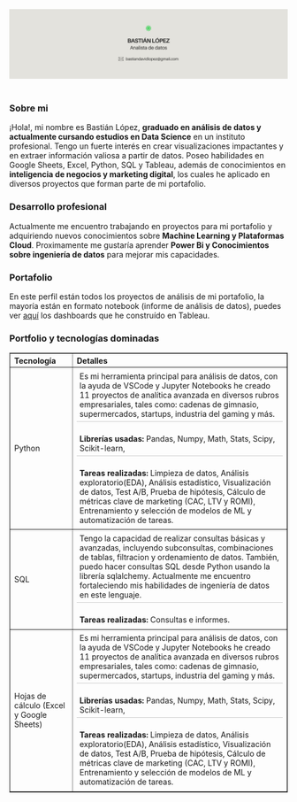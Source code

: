 <div id="header" align="center">
  <img decoding="async" src="Ghbanner.jpg" width="auto"/>
</div>
<br>
<h3>Sobre mi</h3>
  <p>
¡Hola!, mi nombre es Bastián López, <b>graduado en análisis de datos y actualmente cursando estudios en Data Science</b> en un instituto profesional. Tengo un fuerte interés en crear visualizaciones impactantes y en extraer información valiosa a partir de datos. Poseo habilidades en Google Sheets, Excel, Python, SQL y Tableau, además de conocimientos en <b>inteligencia de negocios y marketing digital</b>, los cuales he aplicado en diversos proyectos que forman parte de mi portafolio.
  </p>
<h3>Desarrollo profesional</h3>
  <p>
Actualmente me encuentro trabajando en proyectos para mi portafolio y adquiriendo nuevos conocimientos sobre <b>Machine Learning y Plataformas Cloud</b>. Proximamente me gustaría aprender <b>Power Bi y Conocimientos sobre ingeniería de datos</b> para mejorar mis capacidades.
</p>
<h3>Portafolio</h3>
  <p>
En este perfil están todos los proyectos de análisis de mi portafolio, la mayoría están en formato notebook (informe de análisis de datos), puedes ver <a href="https://public.tableau.com/app/profile/basti.n.l.pez/vizzes" target="_blank" rel="noopener noreferrer">aquí</a> los dashboards que he construído en Tableau.
  </p>
<!-- <h3>Dashboards</h3>
  <p>
En este perfil están todos los proyectos de análisis de mi portafolio, la mayoría están en formato notebook (informe de análisis de datos), puedes ver <a href="https://public.tableau.com/app/profile/basti.n.l.pez/vizzes" target="_blank" rel="noopener noreferrer">aquí</a> los dashboards que he construído en Tableau.
  </p>-->

<h3>Portfolio y tecnologías dominadas</h3>

<table border="1" style="border-collapse: collapse; width: 100%; text-align: left;">
  <thead>
    <tr>
      <th>Tecnología</th>
      <th>Detalles</th>
    </tr>
  </thead>
  <tbody>
    <tr>
      <td>Python</td>
      <td>
        <div style="border-bottom: 1px solid #ccc; padding: 5px;">
          Es mi herramienta principal para análisis de datos, con la ayuda de VSCode y Jupyter Notebooks he creado 11 proyectos de analítica avanzada en diversos rubros empresariales, tales como: cadenas de gimnasio, supermercados, startups, industria del gaming y más.
        </div>
          <br>
        <div style="border-bottom: 1px solid #ccc; padding: 5px;">
          <strong>Librerías usadas:</strong> Pandas, Numpy, Math, Stats, Scipy, Scikit-learn, 
        </div>
          <br>
        <div style="padding: 5px;">
          <strong>Tareas realizadas:</strong> Limpieza de datos, Análisis exploratorio(EDA), Análisis estadístico, Visualización de datos, Test A/B, Prueba de hipótesis, Cálculo de métricas clave de marketing (CAC, LTV y ROMI), Entrenamiento y selección de modelos de ML y automatización de tareas.
        </div>
      </td>
    </tr>
    <tr>
      <td>SQL</td>
      <td>
        <div style="border-bottom: 1px solid #ccc; padding: 5px;">
          Tengo la capacidad de realizar consultas básicas y avanzadas, incluyendo subconsultas, combinaciones de tablas, filtracion y ordenamiento de datos. También, puedo hacer consultas SQL desde Python usando la librería sqlalchemy. Actualmente me encuentro fortaleciendo mis habilidades de ingeniería de datos en este lenguaje.
        </div>
          <br>
        <div style="padding: 5px;">
          <strong>Tareas realizadas:</strong> Consultas e informes.
        </div>
      </td>
    </tr>
    <tr>
      <td>Hojas de cálculo (Excel y Google Sheets)</td>
      <td>
        <div style="border-bottom: 1px solid #ccc; padding: 5px;">
          Es mi herramienta principal para análisis de datos, con la ayuda de VSCode y Jupyter Notebooks he creado 11 proyectos de analítica avanzada en diversos rubros empresariales, tales como: cadenas de gimnasio, supermercados, startups, industria del gaming y más.
        </div>
          <br>
        <div style="border-bottom: 1px solid #ccc; padding: 5px;">
          <strong>Librerías usadas:</strong> Pandas, Numpy, Math, Stats, Scipy, Scikit-learn, 
        </div>
          <br>
        <div style="padding: 5px;">
          <strong>Tareas realizadas:</strong> Limpieza de datos, Análisis exploratorio(EDA), Análisis estadístico, Visualización de datos, Test A/B, Prueba de hipótesis, Cálculo de métricas clave de marketing (CAC, LTV y ROMI), Entrenamiento y selección de modelos de ML y automatización de tareas.
        </div>
      </td>
    </tr>
  </tbody>
</table>
<!-- <h3>Racha actual de contribuciones</h3>

<a href="https://git.io/streak-stats"><img src="https://github-readme-streak-stats.herokuapp.com?user=Bastian%20LQ&theme=transparent&hide_border=true&locale=es&mode=weekly&card_width=460&card_height=170&currStreakLabel=000000&sideNums=000000&dates=000000&currStreakNum=000000&fire=39D353&stroke=000000&excludeDaysLabel=000000&sideLabels=000000&ring=39D353&background=E4E2DD" alt="GitHub Streak" /></a> 
-->
<h3>Contacto</h3>

[<img src='gmail.webp' alt='gmail' width='40'>](mailto:bastiandavidlopez@gmail.com) [<img src='linkedin.webp' alt='linkedin' width='40'>](https://www.linkedin.com/in/basti%C3%A1n-l%C3%B3pez-data-analyst/)
